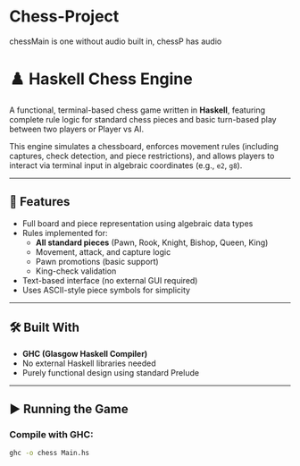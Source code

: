 # Chess-Project
chessMain is one without audio built in, chessP has audio

# ♟️ Haskell Chess Engine

A functional, terminal-based chess game written in **Haskell**, featuring complete rule logic for standard chess pieces and basic turn-based play between two players or Player vs AI. 

This engine simulates a chessboard, enforces movement rules (including captures, check detection, and piece restrictions), and allows players to interact via terminal input in algebraic coordinates (e.g., `e2`, `g8`).

---

## 🧠 Features

- Full board and piece representation using algebraic data types
- Rules implemented for:
  - **All standard pieces** (Pawn, Rook, Knight, Bishop, Queen, King)
  - Movement, attack, and capture logic
  - Pawn promotions (basic support)
  - King-check validation
- Text-based interface (no external GUI required)
- Uses ASCII-style piece symbols for simplicity

---

## 🛠 Built With

- **GHC (Glasgow Haskell Compiler)**
- No external Haskell libraries needed
- Purely functional design using standard Prelude

---

## ▶️ Running the Game

### Compile with GHC:

```bash
ghc -o chess Main.hs
